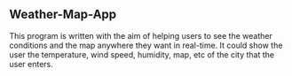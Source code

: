 ## Weather-Map-App
This program is written with the aim of helping users to see the weather conditions and the map anywhere they want in real-time. It could show the user the temperature, wind speed, humidity, map, etc of the city that the user enters.
